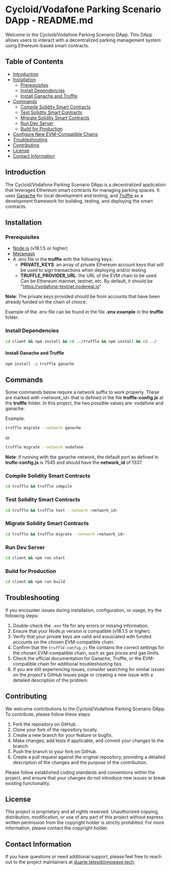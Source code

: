 # Cycloid/Vodafone Parking Scenario DApp - README.md

Welcome to the Cycloid/Vodafone Parking Scenario DApp. This DApp allows users to interact with a decentralized parking
management system using Ethereum-based smart contracts.

## Table of Contents

- [Introduction](#introduction)
- [Installation](#installation)
    - [Prerequisites](#prerequisites)
    - [Install Dependencies](#install-dependencies)
    - [Install Ganache and Truffle](#install-ganache-and-truffle)
- [Commands](#commands)
    - [Compile Solidity Smart Contracts](#compile-solidity-smart-contracts)
    - [Test Solidity Smart Contracts](#test-solidity-smart-contracts)
    - [Migrate Solidity Smart Contracts](#migrate-solidity-smart-contracts)
    - [Run Dev Server](#run-dev-server)
    - [Build for Production](#build-for-production)
- [Configure New EVM-Compatible Chains](#configure-new-evm-compatible-chains)
- [Troubleshooting](#troubleshooting)
- [Contributing](#contributing)
- [License](#license)
- [Contact Information](#contact-information)

## Introduction

The Cycloid/Vodafone Parking Scenario DApp is a decentralized application that leverages Ethereum smart contracts for
managing parking spaces. It uses [Ganache](https://www.trufflesuite.com/ganache) for local development and testing,
and [Truffle](https://www.trufflesuite.com/truffle) as a development framework for building, testing, and deploying the
smart contracts.

## Installation

### Prerequisites

- [Node.js](https://nodejs.org/en/) (v18.1.5 or higher)
- [Metamask](https://metamask.io/)
- A .env file in the **truffle** with the following keys:
    - **PRIVATE_KEYS**: an array of private Ethereum account keys that will be used to sign transactions when deploying
      and/or testing
    - **TRUFFLE_PROVIDER_URL**: the URL of the EVM chain to be used. Can be Ethereum mainnet, testnet, etc. By default,
      it
      should be "https://vodafone-testnet.nodereal.io"

**Note**: The private keys provided should be from accounts that have been already funded on the chain of choice.

Example of the .env file can be found in the file **.env.example** in the **truffle** folder.

### Install Dependencies

```bash
cd client && npm install && cd ../truffle && npm install && cd ../
```

#### Install Ganache and Truffle

```bash
npm install -g truffle ganache
```

## Commands

Some commands below require a network suffix to work properly. These are marked with <network_id> that is defined in the file **truffle-config.js** at the **truffle** folder. In this project, the two possible values are: vodafone and ganache.

Example:

```bash
truffle migrate --network ganache
```

or

```bash 
truffle migrate --network vodafone
```

**Note**: if running with the ganache network, the default port as defined in **trufle-config.js** is 7545 and should have the **network_id** of 1337.

### Compile Solidity Smart Contracts

```bash
cd truffle && truffle compile
```

### Test Solidity Smart Contracts

```bash
cd truffle && truffle test --network <network_id>
```

### Migrate Solidity Smart Contracts

```bash
cd truffle && truffle migrate --network <network_id>
```

### Run Dev Server

```bash
cd client && npm run start
```

### Build for Production

```bash
cd client && npm run build
```

## Troubleshooting

If you encounter issues during installation, configuration, or usage, try the following steps:

1. Double-check the `.env` file for any errors or missing information.
2. Ensure that your Node.js version is compatible (v18.1.5 or higher).
3. Verify that your private keys are valid and associated with funded accounts on the chosen EVM-compatible chain.
4. Confirm that the `truffle-config.js` file contains the correct settings for the chosen EVM-compatible chain, such as
   gas prices and gas limits.
5. Check the official documentation for Ganache, Truffle, or the EVM-compatible chain for additional troubleshooting
   tips.
6. If you are still experiencing issues, consider searching for similar issues on the project's GitHub Issues page or
   creating a new issue with a detailed description of the problem.

## Contributing

We welcome contributions to the Cycloid/Vodafone Parking Scenario DApp. To contribute, please follow these steps:

1. Fork the repository on GitHub.
2. Clone your fork of the repository locally.
3. Create a new branch for your feature or bugfix.
4. Make changes, add tests if applicable, and commit your changes to the branch.
5. Push the branch to your fork on GitHub.
6. Create a pull request against the original repository, providing a detailed description of the changes and the
   purpose of the contribution.

Please follow established coding standards and conventions within the project, and ensure that your changes do not
introduce new issues or break existing functionality.

## License

This project is proprietary and all rights reserved. Unauthorized copying, distribution, modification, or use of any
part of this project without express written permission from the copyright holder is strictly prohibited. For more
information, please contact the copyright holder.

## Contact Information

If you have questions or need additional support, please feel free to reach out to the project maintainers
at [duarte.teles@innowave.tech](mailto:duarte.teles@innowave.tech).
